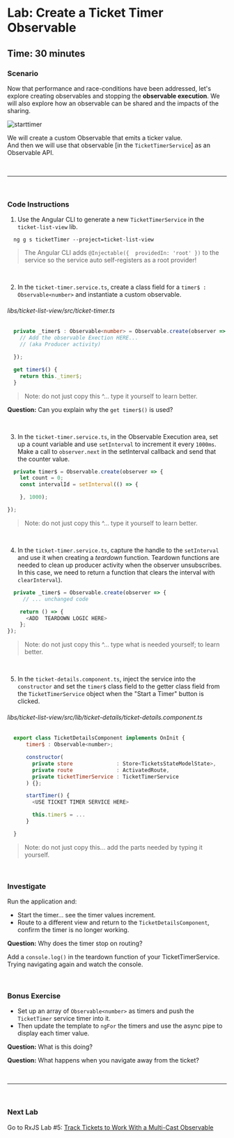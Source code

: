# Lab: Create a Ticket Timer Observable

## Time: 30 minutes

### Scenario

Now that performance and race-conditions have been addressed, let's explore creating observables and stopping the **observable execution**. We will also explore how an observable can be shared and the impacts of the sharing.

![starttimer](https://user-images.githubusercontent.com/210413/35164280-5fc82abc-fd0f-11e7-97f8-e71ef3618c6c.jpg)

We will create a custom Observable that emits a ticker value.<br/>
And then we will use that observable [in the `TicketTimerService`] as an Observable API.

<br/>

----

<br/>

### Code Instructions

1. Use the Angular CLI to generate a new `TicketTimerService` in the `ticket-list-view` lib.


  ```console
    ng g s ticketTimer --project=ticket-list-view 
  ```

   >  The Angular CLI adds `@Injectable({  providedIn: 'root' })` to the service so the service auto self-registers as a root provider!

<br/>

2. In the `ticket-timer.service.ts`, create a class field for a `timer$ : Observable<number>` and instantiate a custom observable.

  ###### libs/ticket-list-view/src/ticket-timer.ts

  ```typescript
    private _timer$ : Observable<number> = Observable.create(observer => {
      // Add the observable Exection HERE...
      // (aka Producer activity)

    });

    get timer$() {
      return this._timer$;
    }
  ```

  >  Note: do not just copy this ^... type it yourself to learn better.

  **Question:** Can you explain why the `get timer$()` is used?

  <br/>

3. In the `ticket-timer.service.ts`, in the Observable Execution area, set up a count variable and use `setInterval` to increment it every `1000ms`. Make a call to `observer.next` in the setInterval callback and send that the counter value.

  ```typescript
    private timer$ = Observable.create(observer => {
      let count = 0;
      const intervalId = setInterval(() => {

      }, 1000);

  });
  ```

  >  Note: do not just copy this ^... type it yourself to learn better.

  <br/>

4. In the `ticket-timer.service.ts`, capture the handle to the `setInterval` and use it when creating a *teardown* function. Teardown functions are needed to clean up producer activity when the observer unsubscribes. In this case, we need to return a function that clears the interval with `clearInterval`).

  ```typescript
    private _timer$ = Observable.create(observer => {
       // ... unchanged code

      return () => {
        <ADD  TEARDOWN LOGIC HERE>
      };
  });
  ```

  >  Note: do not just copy this ^... type what is needed yourself; to learn better.

  <br/>


5. In the `ticket-details.component.ts`, inject the service into the `constructor` and set the `timer$` class field to the getter class field from the `TicketTimerService` object when the "Start a Timer" button is clicked.

  ###### libs/ticket-list-view/src/lib/ticket-details/ticket-details.component.ts

  ```js
    export class TicketDetailsComponent implements OnInit {
        timer$ : Observable<number>;

        constructor(
          private store              : Store<TicketsStateModelState>,
          private route              : ActivatedRoute,
          private ticketTimerService : TicketTimerService
        ) {};

        startTimer() {
          <USE TICKET TIMER SERVICE HERE>

          this.timer$ = ...
        }

    }
  ```

   >  Note: do not just copy this... add the parts needed by typing it yourself.

  <br/>

### Investigate

Run the application and:

*  Start the timer... see the timer values increment.
*  Route to a different view and return to the `TicketDetailsComponent`, confirm the timer is no longer working.

**Question:** Why does the timer stop on routing?

Add a `console.log()` in the teardown function of your TicketTimerService. Trying navigating again and watch the console.

<br/>

### Bonus Exercise

*  Set up an array of `Observable<number>` as timers and push the `TicketTimer` service timer into it.
*  Then update the template to `ngFor` the timers and use the async pipe to display each timer value.

**Question:** What is this doing?

**Question:** What happens when you navigate away from the ticket?


<br/>

----

<br/>

### Next Lab

Go to RxJS Lab #5: [Track Tickets to Work With a Multi-Cast Observable](lab-5.md)
